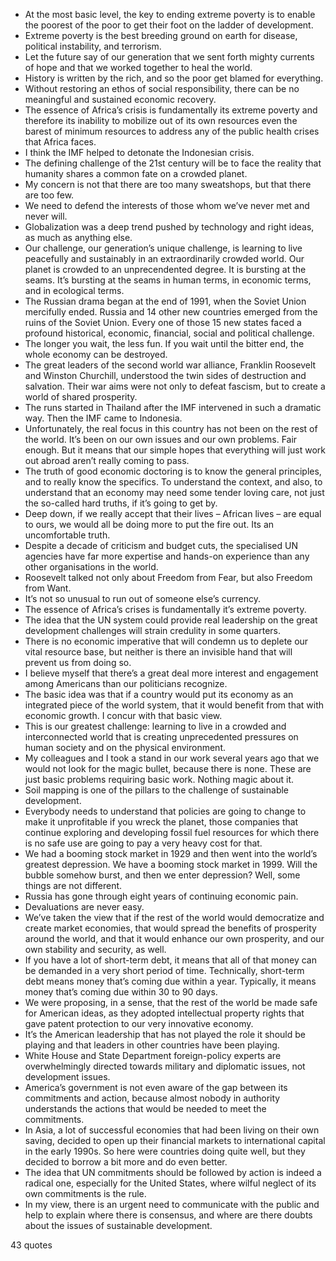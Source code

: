  - At the most basic level, the key to ending extreme poverty is to enable the poorest of the poor to get their foot on the ladder of development.
 - Extreme poverty is the best breeding ground on earth for disease, political instability, and terrorism.
 - Let the future say of our generation that we sent forth mighty currents of hope and that we worked together to heal the world.
 - History is written by the rich, and so the poor get blamed for everything.
 - Without restoring an ethos of social responsibility, there can be no meaningful and sustained economic recovery.
 - The essence of Africa’s crisis is fundamentally its extreme poverty and therefore its inability to mobilize out of its own resources even the barest of minimum resources to address any of the public health crises that Africa faces.
 - I think the IMF helped to detonate the Indonesian crisis.
 - The defining challenge of the 21st century will be to face the reality that humanity shares a common fate on a crowded planet.
 - My concern is not that there are too many sweatshops, but that there are too few.
 - We need to defend the interests of those whom we’ve never met and never will.
 - Globalization was a deep trend pushed by technology and right ideas, as much as anything else.
 - Our challenge, our generation’s unique challenge, is learning to live peacefully and sustainably in an extraordinarily crowded world. Our planet is crowded to an unprecendented degree. It is bursting at the seams. It’s bursting at the seams in human terms, in economic terms, and in ecological terms.
 - The Russian drama began at the end of 1991, when the Soviet Union mercifully ended. Russia and 14 other new countries emerged from the ruins of the Soviet Union. Every one of those 15 new states faced a profound historical, economic, financial, social and political challenge.
 - The longer you wait, the less fun. If you wait until the bitter end, the whole economy can be destroyed.
 - The great leaders of the second world war alliance, Franklin Roosevelt and Winston Churchill, understood the twin sides of destruction and salvation. Their war aims were not only to defeat fascism, but to create a world of shared prosperity.
 - The runs started in Thailand after the IMF intervened in such a dramatic way. Then the IMF came to Indonesia.
 - Unfortunately, the real focus in this country has not been on the rest of the world. It’s been on our own issues and our own problems. Fair enough. But it means that our simple hopes that everything will just work out abroad aren’t really coming to pass.
 - The truth of good economic doctoring is to know the general principles, and to really know the specifics. To understand the context, and also, to understand that an economy may need some tender loving care, not just the so-called hard truths, if it’s going to get by.
 - Deep down, if we really accept that their lives – African lives – are equal to ours, we would all be doing more to put the fire out. Its an uncomfortable truth.
 - Despite a decade of criticism and budget cuts, the specialised UN agencies have far more expertise and hands-on experience than any other organisations in the world.
 - Roosevelt talked not only about Freedom from Fear, but also Freedom from Want.
 - It’s not so unusual to run out of someone else’s currency.
 - The essence of Africa’s crises is fundamentally it’s extreme poverty.
 - The idea that the UN system could provide real leadership on the great development challenges will strain credulity in some quarters.
 - There is no economic imperative that will condemn us to deplete our vital resource base, but neither is there an invisible hand that will prevent us from doing so.
 - I believe myself that there’s a great deal more interest and engagement among Americans than our politicians recognize.
 - The basic idea was that if a country would put its economy as an integrated piece of the world system, that it would benefit from that with economic growth. I concur with that basic view.
 - This is our greatest challenge: learning to live in a crowded and interconnected world that is creating unprecedented pressures on human society and on the physical environment.
 - My colleagues and I took a stand in our work several years ago that we would not look for the magic bullet, because there is none. These are just basic problems requiring basic work. Nothing magic about it.
 - Soil mapping is one of the pillars to the challenge of sustainable development.
 - Everybody needs to understand that policies are going to change to make it unprofitable if you wreck the planet, those companies that continue exploring and developing fossil fuel resources for which there is no safe use are going to pay a very heavy cost for that.
 - We had a booming stock market in 1929 and then went into the world’s greatest depression. We have a booming stock market in 1999. Will the bubble somehow burst, and then we enter depression? Well, some things are not different.
 - Russia has gone through eight years of continuing economic pain.
 - Devaluations are never easy.
 - We’ve taken the view that if the rest of the world would democratize and create market economies, that would spread the benefits of prosperity around the world, and that it would enhance our own prosperity, and our own stability and security, as well.
 - If you have a lot of short-term debt, it means that all of that money can be demanded in a very short period of time. Technically, short-term debt means money that’s coming due within a year. Typically, it means money that’s coming due within 30 to 90 days.
 - We were proposing, in a sense, that the rest of the world be made safe for American ideas, as they adopted intellectual property rights that gave patent protection to our very innovative economy.
 - It’s the American leadership that has not played the role it should be playing and that leaders in other countries have been playing.
 - White House and State Department foreign-policy experts are overwhelmingly directed towards military and diplomatic issues, not development issues.
 - America’s government is not even aware of the gap between its commitments and action, because almost nobody in authority understands the actions that would be needed to meet the commitments.
 - In Asia, a lot of successful economies that had been living on their own saving, decided to open up their financial markets to international capital in the early 1990s. So here were countries doing quite well, but they decided to borrow a bit more and do even better.
 - The idea that UN commitments should be followed by action is indeed a radical one, especially for the United States, where wilful neglect of its own commitments is the rule.
 - In my view, there is an urgent need to communicate with the public and help to explain where there is consensus, and where are there doubts about the issues of sustainable development.

43 quotes